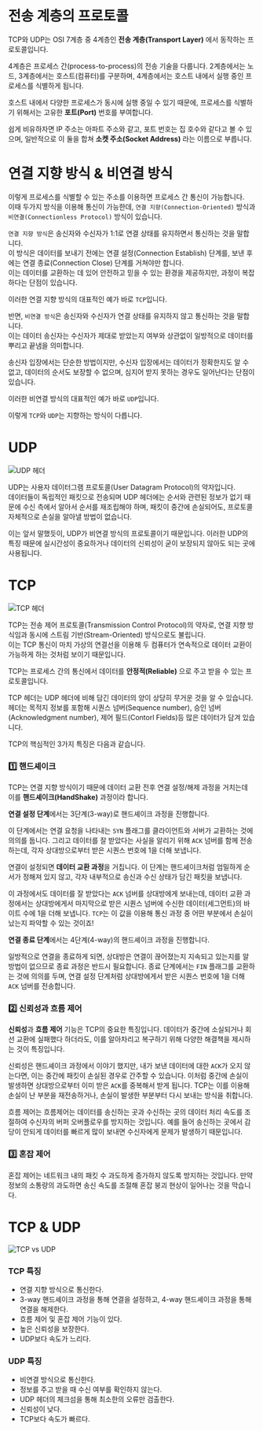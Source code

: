 # 전송 계층의 프로토콜
TCP와 UDP는 OSI 7계층 중 4계층인 **전송 계층(Transport Layer)** 에서 동작하는 프로토콜입니다.

4계층은 프로세스 간(process-to-process)의 전송 기술을 다룹니다. 2계층에서는 노드, 3계층에서는 호스트(컴퓨터)를 구분하며, 4계층에서는 호스트 내에서 실행 중인 프로세스를 식별하게 됩니다.

호스트 내에서 다양한 프로세스가 동시에 실행 중일 수 있기 때문에, 프로세스를 식별하기 위해서는 고유한 **포트(Port)** 번호를 부여합니다.

쉽게 비유하자면 IP 주소는 아파트 주소와 같고, 포트 번호는 집 호수와 같다고 볼 수 있으며, 일반적으로 이 둘을 합쳐 **소켓 주소(Socket Address)** 라는 이름으로 부릅니다.

# 연결 지향 방식 & 비연결 방식
이렇게 프로세스를 식별할 수 있는 주소를 이용하면 프로세스 간 통신이 가능합니다.<br>
이때 두가지 방식을 이용해 통신이 가능한데, `연결 지향(Connection-Oriented)` 방식과 `비연결(Connectionless Protocol)` 방식이 있습니다.

`연결 지향 방식`은 송신자와 수신자가 1:1로 연결 상태를 유지하면서 통신하는 것을 말합니다.<br>
이 방식은 데이터를 보내기 전에는 연결 설정(Connection Establish) 단계를, 보낸 후에는 연결 종료(Connection Close) 단계를 거쳐야만 합니다.<br>
이는 데이터를 교환하는 데 있어 안전하고 믿을 수 있는 환경을 제공하지만, 과정이 복잡하다는 단점이 있습니다.

이러한 연결 지향 방식의 대표적인 예가 바로 `TCP`입니다.

반면, `비연결 방식`은 송신자와 수신자가 연결 상태를 유지하지 않고 통신하는 것을 말합니다.<br>
이는 데이터 송신자는 수신자가 제대로 받았는지 여부와 상관없이 일방적으로 데이터를 뿌리고 끝냄을 의미합니다.

송신자 입장에서는 단순한 방법이지만, 수신자 입장에서는 데이터가 정확한지도 알 수 없고, 데이터의 순서도 보장할 수 없으며, 심지어 받지 못하는 경우도 일어난다는 단점이 있습니다.

이러한 비연결 방식의 대표적인 예가 바로 `UDP`입니다.

이렇게 `TCP`와 `UDP`는 지향하는 방식이 다릅니다.

# UDP
![UDP 헤더](https://img1.daumcdn.net/thumb/R1280x0/?scode=mtistory2&fname=https%3A%2F%2Fblog.kakaocdn.net%2Fdn%2FbCu34D%2FbtsDsXrMIJP%2F6nc6RMgykAhDPVQFkuZmKk%2Fimg.png)

UDP는 사용자 데이터그램 프로토콜(User Datagram Protocol)의 약자입니다.<br>
데이터들이 독립적인 패킷으로 전송되며 UDP 헤더에는 순서와 관련된 정보가 없기 때문에 수신 측에서 알아서 순서를 재조립해야 하며, 패킷이 중간에 손실되어도, 프로토콜 자체적으로 손실을 알아낼 방법이 없습니다.

이는 앞서 말했듯이, UDP가 비연결 방식의 프로토콜이기 때문입니다. 이러한 UDP의 특징 때문에 실시간성이 중요하거나 데이터의 신뢰성이 굳이 보장되지 않아도 되는 곳에 사용됩니다.


# TCP
![TCP 헤더](https://img1.daumcdn.net/thumb/R1280x0/?scode=mtistory2&fname=https%3A%2F%2Fblog.kakaocdn.net%2Fdn%2FcquADH%2FbtsDrE0aZNk%2FCjNhJejbPSj50H3ReUotG0%2Fimg.png)

TCP는 전송 제어 프로토콜(Transmission Control Protocol)의 약자로, 연결 지향 방식임과 동시에 스트림 기반(Stream-Oriented) 방식으로도 불립니다.<br>
이는 TCP 통신이 마치 가상의 연결선을 이용해 두 컴퓨터가 연속적으로 데이터 교환이 가능하게 하는 것처럼 보이기 때문입니다.


TCP는 프로세스 간의 통신에서 데이터를 **안정적(Reliable)** 으로 주고 받을 수 있는 프로토콜입니다.

TCP 헤더는 UDP 헤더에 비해 담긴 데이터의 양이 상당히 무거운 것을 알 수 있습니다.
헤더는 목적지 정보를 포함해 시퀀스 넘버(Sequence number), 승인 넘버(Acknowledgment number), 제어 필드(Contorl Fields)등 많은 데이터가 담겨 있습니다.

TCP의 핵심적인 3가지 특징은 다음과 같습니다.

### 1️⃣ 핸드셰이크
TCP는 연결 지향 방식이기 때문에 데이터 교환 전후 연결 설정/해제 과정을 거치는데 이를 **핸드셰이크(HandShake)** 과정이라 합니다.

**연결 설정 단계**에서는 3단계(3-way)로 핸드셰이크 과정을 진행합니다.

이 단계에서는 연결 요청을 나타내는 `SYN` 플래그를 클라이언트와 서버가 교환하는 것에 의의를 둡니다.
그리고 데이터를 잘 받았다는 사실을 알리기 위해 `ACK` 넘버를 함께 전송하는데, 각자 상대방으로부터 받은 시퀀스 번호에 1을 더해 보냅니다.

연결이 설정되면 **데이터 교환 과정**을 거칩니다. 이 단계는 핸드셰이크처럼 엄밀하게 순서가 정해져 있지 않고, 각자 내부적으로 송신과 수신 상태가 담긴 패킷을 보냅니다.

이 과정에서도 데이터를 잘 받았다는 `ACK` 넘버를 상대방에게 보내는데, 데이터 교환 과정에서는 상대방에게서 마지막으로 받은 시퀀스 넘버에 수신한 데이터(세그먼트)의 바이트 수에 1을 더해 보냅니다.
`TCP`는 이 값을 이용해 통신 과정 중 어떤 부분에서 손실이 났는지 파악할 수 있는 것이죠!

**연결 종료 단계**에서는 4단계(4-way)의 핸드셰이크 과정을 진행합니다.

일방적으로 연결을 종료하게 되면, 상대방은 연결이 끊어졌는지 지속되고 있는지를 알 방법이 없으므로 종료 과정은 반드시 필요합니다.
종료 단계에서는 `FIN` 플래그를 교환하는 것에 의의를 두며, 연결 설정 단계처럼 상대방에게서 받은 시퀀스 번호에 1을 더해 `ACK` 넘버를 전송합니다.

### 2️⃣ 신뢰성과 흐름 제어
**신뢰성**과 **흐름 제어** 기능은 TCP의 중요한 특징입니다.
데이터가 중간에 소실되거나 회선 교환에 실패했다 하더라도, 이를 알아차리고 복구하기 위해 다양한 해결책을 제시하는 것이 특징입니다.

신뢰성은 핸드셰이크 과정에서 이야기 했지만, 내가 보낸 데이터에 대한 `ACK`가 오지 않는다면, 이는 중간에 패킷이 손실된 경우로 간주할 수 있습니다.
이처럼 중간에 손실이 발생하면 상대방으로부터 이미 받은 `ACK`를 중복해서 받게 됩니다. 
TCP는 이를 이용해 손실이 난 부분을 재전송하거나, 손실이 발생한 부분부터 다시 보내는 방식을 취합니다.

흐름 제어는 흐름제어는 데이터를 송신하는 곳과 수신하는 곳의 데이터 처리 속도를 조절하여 수신자의 버퍼 오버플로우를 방지하는 것입니다.
예를 들어 송신하는 곳에서 감당이 안되게 데이터를 빠르게 많이 보내면 수신자에게 문제가 발생하기 때문입니다.

### 3️⃣ 혼잡 제어
혼잡 제어는 네트워크 내의 패킷 수 과도하게 증가하지 않도록 방지하는 것입니다.
만약 정보의 소통량의 과도하면 송신 속도를 조절해 혼잡 붕괴 현상이 일어나는 것을 막습니다.

# TCP & UDP
![TCP vs UDP](https://img1.daumcdn.net/thumb/R1280x0/?scode=mtistory2&fname=https%3A%2F%2Fblog.kakaocdn.net%2Fdn%2FyhP4R%2FbtskhaWJdn7%2FqJypbu4t4jVbAhXXQlaPD1%2Fimg.png)

### TCP 특징
- 연결 지향 방식으로 통신한다.
- 3-way 핸드셰이크 과정을 통해 연결을 설정하고, 4-way 핸드셰이크 과정을 통해 연결을 해제한다. 
- 흐름 제어 및 혼잡 제어 기능이 있다.
- 높은 신뢰성을 보장한다.
- UDP보다 속도가 느리다.

### UDP 특징
- 비연결 방식으로 통신한다.
- 정보를 주고 받을 때 수신 여부를 확인하지 않는다.
- UDP 헤더의 체크섬을 통해 최소한의 오류만 검출한다.
- 신뢰성이 낮다.
- TCP보다 속도가 빠르다.
